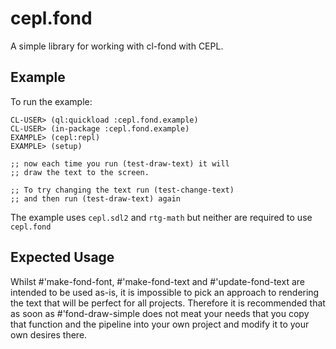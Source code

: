 # cepl.fond

A simple library for working with cl-fond with CEPL.

## Example

To run the example:

```
CL-USER> (ql:quickload :cepl.fond.example)
CL-USER> (in-package :cepl.fond.example)
EXAMPLE> (cepl:repl)
EXAMPLE> (setup)

;; now each time you run (test-draw-text) it will
;; draw the text to the screen.

;; To try changing the text run (test-change-text) 
;; and then run (test-draw-text) again
```

The example uses `cepl.sdl2` and `rtg-math` but neither are required to use `cepl.fond`

## Expected Usage

Whilst #'make-fond-font, #'make-fond-text and #'update-fond-text are intended to be used as-is, it is impossible to pick an approach to rendering the text that will be perfect for all projects. Therefore it is recommended that as soon as #'fond-draw-simple does not meat your needs that you copy that function and the pipeline into your own project and modify it to your own desires there.
